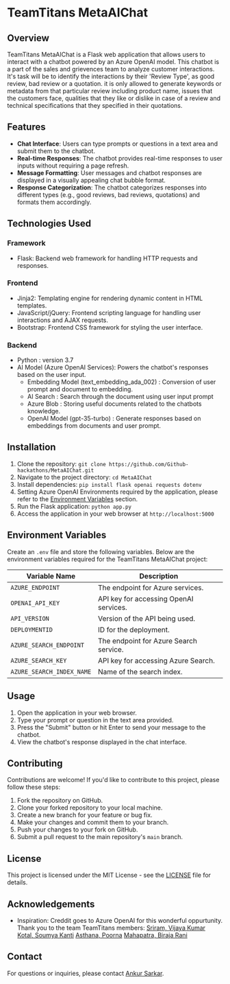 # TeamTitans MetaAIChat

## Overview
TeamTitans MetaAIChat is a Flask web application that allows users to interact with a chatbot powered by an Azure OpenAI model. This chatbot is a part of the sales and grievences team to analyze customer interactions. It's task will be to identify the interactions by their 'Review Type', as good review, bad review or a quotation. it is only allowed to generate keywords or metadata from that particular review including product name, issues that the customers face, qualities that they like or dislike in case of a review and technical specifications that they specified in their quotations.

## Features
- **Chat Interface**: Users can type prompts or questions in a text area and submit them to the chatbot.
- **Real-time Responses**: The chatbot provides real-time responses to user inputs without requiring a page refresh.
- **Message Formatting**: User messages and chatbot responses are displayed in a visually appealing chat bubble format.
- **Response Categorization**: The chatbot categorizes responses into different types (e.g., good reviews, bad reviews, quotations) and formats them accordingly.

## Technologies Used
### Framework
- Flask: Backend web framework for handling HTTP requests and responses.
### Frontend
- Jinja2: Templating engine for rendering dynamic content in HTML templates.
- JavaScript/jQuery: Frontend scripting language for handling user interactions and AJAX requests.
- Bootstrap: Frontend CSS framework for styling the user interface.
### Backend
- Python : version 3.7
- AI Model (Azure OpenAI Services): Powers the chatbot's responses based on the user input.
    - Embedding Model (text_embedding_ada_002) : Conversion of user prompt and document to embedding.
    - AI Search : Search through the document using user input prompt
    - Azure Blob : Storing useful documents related to the chatbots knowledge.
    - OpenAI Model (gpt-35-turbo) : Generate responses based on embeddings from documents and user prompt.

## Installation
1. Clone the repository: `git clone https://github.com/Github-hackathons/MetaAIChat.git`
2. Navigate to the project directory: `cd MetaAIChat`
3. Install dependencies: `pip install flask openai requests dotenv`
4. Setting Azure OpenAI Environments required by the application, please refer to the [Environment Variables](#environment-variables) section.
4. Run the Flask application: `python app.py`
5. Access the application in your web browser at `http://localhost:5000`

## Environment Variables

Create an `.env` file and store the following variables.
Below are the environment variables required for the TeamTitans MetaAIChat project:

| Variable Name             | Description                            |
|-----------------------    |----------------------------------------|
| `AZURE_ENDPOINT`          | The endpoint for Azure services.       |
| `OPENAI_API_KEY`          | API key for accessing OpenAI services. |
| `API_VERSION`             | Version of the API being used.         |
| `DEPLOYMENTID`            | ID for the deployment.                 |
| `AZURE_SEARCH_ENDPOINT`   | The endpoint for Azure Search service. |
| `AZURE_SEARCH_KEY`        | API key for accessing Azure Search.    |
| `AZURE_SEARCH_INDEX_NAME` | Name of the search index.              |

## Usage
1. Open the application in your web browser.
2. Type your prompt or question in the text area provided.
3. Press the "Submit" button or hit Enter to send your message to the chatbot.
4. View the chatbot's response displayed in the chat interface.

## Contributing
Contributions are welcome! If you'd like to contribute to this project, please follow these steps:
1. Fork the repository on GitHub.
2. Clone your forked repository to your local machine.
3. Create a new branch for your feature or bug fix.
4. Make your changes and commit them to your branch.
5. Push your changes to your fork on GitHub.
6. Submit a pull request to the main repository's `main` branch.

## License
This project is licensed under the MIT License - see the [LICENSE](LICENSE) file for details.

## Acknowledgements
- Inspiration: Creddit goes to Azure OpenAI for this wonderful oppurtunity. Thank you to the team TeamTitans members:
    [Sriram, Vijaya Kumar](mailto:vijaya-kumar.sriram@capgemini.com)
    [Kotal, Soumya Kanti](mailto:soumya-kanti.kotal@capgemini.com)
    [Asthana, Poorna](mailto:poorna.asthana@capgemini.com)
    [Mahapatra, Biraja Rani](mailto:biraja-rani.mahapatra@capgemini.com)

## Contact
For questions or inquiries, please contact [Ankur Sarkar](mailto:ankur.sarkar@capgemini.com).
